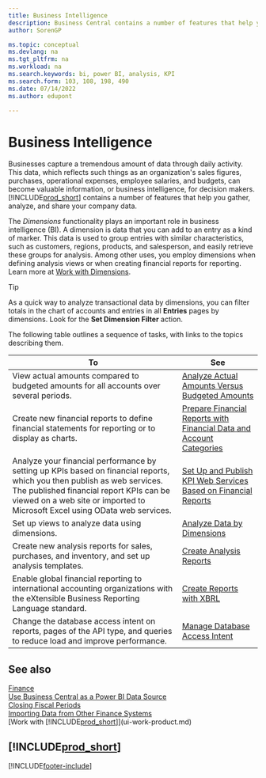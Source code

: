 ```yaml
---
title: Business Intelligence
description: Business Central contains a number of features that help you gather, analyze, and share valuable company data for business intelligence and decision making.
author: SorenGP

ms.topic: conceptual
ms.devlang: na
ms.tgt_pltfrm: na
ms.workload: na
ms.search.keywords: bi, power BI, analysis, KPI
ms.search.form: 103, 108, 198, 490
ms.date: 07/14/2022
ms.author: edupont

---
```

# Business Intelligence

Businesses capture a tremendous amount of data through daily activity. This data, which reflects such things as an organization's sales figures, purchases, operational expenses, employee salaries, and budgets, can become valuable information, or business intelligence, for decision makers. [!INCLUDE[prod_short](includes/prod_short.md)] contains a number of features that help you gather, analyze, and share your company data.

The *Dimensions* functionality plays an important role in business intelligence (BI). A dimension is data that you can add to an entry as a kind of marker. This data is used to group entries with similar characteristics, such as customers, regions, products, and salesperson, and easily retrieve these groups for analysis. Among other uses, you employ dimensions when defining analysis views or when creating financial reports for reporting. Learn more at [Work with Dimensions](finance-dimensions.md).

> [!TIP]
> As a quick way to analyze transactional data by dimensions, you can filter totals in the chart of accounts and entries in all **Entries** pages by dimensions. Look for the **Set Dimension Filter** action.  

The following table outlines a sequence of tasks, with links to the topics describing them.  

| To | See |
| --- | --- |
|View actual amounts compared to budgeted amounts for all accounts over several periods.|[Analyze Actual Amounts Versus Budgeted Amounts](bi-how-analyze-actual-versus-budget.md)|
|Create new financial reports to define financial statements for reporting or to display as charts.|[Prepare Financial Reports with Financial Data and Account Categories](bi-how-work-account-schedule.md)|
|Analyze your financial performance by setting up KPIs based on financial reports, which you then publish as web services. The published financial report KPIs can be viewed on a web site or imported to Microsoft Excel using OData web services.|[Set Up and Publish KPI Web Services Based on Financial Reports](bi-how-to-set-up-and-publish-kpi-web-services-based-on-account-schedules.md)|
|Set up views to analyze data using dimensions.|[Analyze Data by Dimensions](bi-how-analyze-data-dimension.md)|
|Create new analysis reports for sales, purchases, and inventory, and set up analysis templates.|[Create Analysis Reports](bi-how-create-analysis-views-reports.md)|
|Enable global financial reporting to international accounting organizations with the eXtensible Business Reporting Language standard.|[Create Reports with XBRL](bi-create-reports-with-xbrl.md)|
|Change the database access intent on reports, pages of the API type, and queries to reduce load and improve performance.|[Manage Database Access Intent](admin-data-access-intent.md)|

## See also

[Finance](finance.md)  
[Use Business Central as a Power BI Data Source](across-how-use-financials-data-source-powerbi.md)  
[Closing Fiscal Periods](year-close-years-periods.md)  
[Importing Data from Other Finance Systems](across-import-data-configuration-packages.md)  
[Work with [!INCLUDE[prod_short](includes/prod_short.md)]](ui-work-product.md)  

## [!INCLUDE[prod_short](includes/free_trial_md.md)]  

[!INCLUDE[footer-include](includes/footer-banner.md)]
